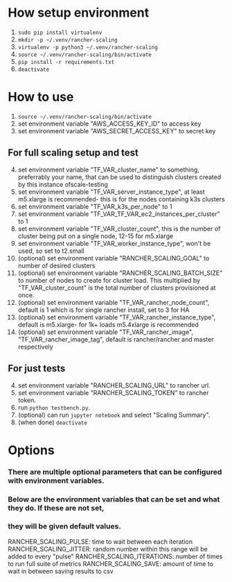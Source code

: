 # How setup environment
1. `sudo pip install virtualenv`
2. `mkdir -p ~/.venv/rancher-scaling`
3. `virtualenv -p python3 ~/.venv/rancher-scaling`
4. `source ~/.venv/rancher-scaling/bin/activate`
5. `pip install -r requirements.txt`
6. `deactivate`

# How to use
1. `source ~/.venv/rancher-scaling/bin/activate`
2. set environment variable "AWS_ACCESS_KEY_ID" to access key
3. set environment variable "AWS_SECRET_ACCESS_KEY" to secret key

## For full scaling setup and test
4. set environment variable "TF_VAR_cluster_name" to something, preferrably your name, that can be used to distinguish clusters created by this instance ofscale-testing
5. set environment variable "TF_VAR_server_instance_type", at least m5.xlarge is recommended- this is for the nodes containing k3s clusters
6. set environment variable "TF_VAR_k3s_per_node" to 1
7. set environment variable "TF_VAR_TF_VAR_ec2_instances_per_cluster" to 1
8. set environment variable "TF_VAR_cluster_count", this is the number of cluster being put on a single node, 12-15 for m5.xlarge
9. set environment variable "TF_VAR_worker_instance_type", won't be used, so set to t2.small
10. (optional) set environment variable "RANCHER_SCALING_GOAL" to number of desired clusters
11. (optional) set environment variable "RANCHER_SCALING_BATCH_SIZE" to number of nodes to create for cluster load. This multiplied by "TF_VAR_cluster_count" is the total number of clusters provisioned at once.
12. (optional) set environment variable "TF_VAR_rancher_node_count", default is 1 which is for single rancher install, set to 3 for HA
13. (optional) set environment variable "TF_VAR_rancher_instance_type", default is m5.xlarge- for 1k+ loads m5.4xlarge is recommended
14. (optional) set environment variable "TF_VAR_rancher_image", "TF_VAR_rancher_image_tag", default is rancher/rancher and master respectively

## For just tests
4. set environment variable "RANCHER_SCALING_URL" to rancher url.
5. set environment variable "RANCHER_SCALING_TOKEN" to rancher token.
6. run `python testbench.py`.
7. (optional) can run `jupyter notebook` and select "Scaling Summary".
8. (when done) `deactivate`

# Options
### There are multiple optional parameters that can be configured with environment variables.
### Below are the environment variables that can be set and what they do. If these are not set,
### they will be given default values.

RANCHER_SCALING_PULSE: time to wait between each iteration
RANCHER_SCALING_JITTER: random number within this range will be added to every "pulse" 
RANCHER_SCALING_ITERATIONS: number of times to run full suite of metrics
RANCHER_SCALING_SAVE: amount of time to wait in between saving results to csv
